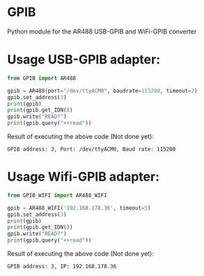 # GPIB
Python module for the AR488 USB-GPIB and WiFi-GPIB converter

# Usage USB-GPIB adapter:
```python
from GPIB import AR488

gpib = AR488(port="/dev/ttyACM0", baudrate=115200, timeout=2)
gpib.set_address(3)
print(gpib)
print(gpib.get_IDN())
gpib.write("READ?")
print(gpib.query("++read"))
```
Result of executing the above code (Not done yet):
```
GPIB address: 3, Port: /dev/ttyACM0, Baud rate: 115200
```

# Usage Wifi-GPIB adapter:
```python
from GPIB_WIFI import AR488_WIFI

gpib = AR488_WIFI('192.168.178.36', timeout=5)
gpib.set_address(3)
print(gpib)
print(gpib.get_IDN())
gpib.write("READ?")
print(gpib.query("++read"))
```
Result of executing the above code (Not done yet):
```
GPIB address: 3, IP: 192.168.178.36
```

